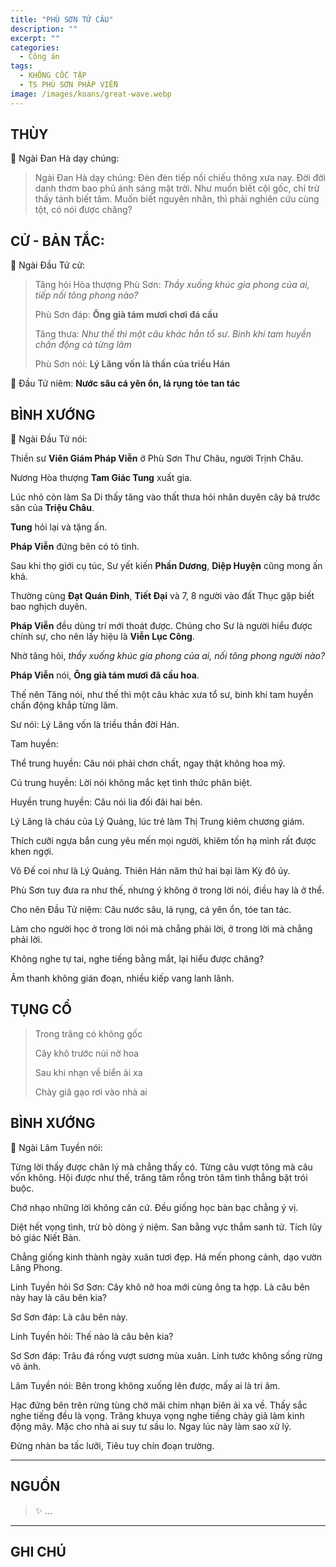 ```yaml
---
title: "PHÙ SƠN TỨ CÂU"
description: ""
excerpt: ""
categories:
  - Công án
tags:
  - KHÔNG CỐC TẬP
  - TS PHÙ SƠN PHÁP VIỄN
image: /images/koans/great-wave.webp
---
```


## THÙY

📢 Ngài Đan Hà dạy chúng:

> Ngài Đan Hà dạy chúng: Đèn đèn tiếp nối chiếu thông xưa nay. 
> Đời đời danh thơm bao phủ ánh sáng mặt trời. 
> Như muốn biết cội gốc, chỉ trừ thấy tánh biết tâm. 
> Muốn biết nguyên nhân, thì phải nghiên cứu cùng tột, có nói được chăng?

## CỬ - BẢN TẮC:

📢 Ngài Đầu Tử cử:

> Tăng hỏi Hòa thượng Phù Sơn: _Thầy xuống khúc gia phong của ai, tiếp nối tông phong nào?_
>
> Phù Sơn đáp: **Ông già tám mươi chơi đá cầu**
>
> Tăng thưa: _Như thế thì một câu khác hẳn tổ sư. Binh khí tam huyền chấn động cả từng lâm_
>
> Phù Sơn nói: **Lý Lăng vốn là thần của triều Hán**

📢  Đầu Tử niêm: **Nước sâu cá yên ổn, lá rụng tóe tan tác**

## BÌNH XƯỚNG

📢 Ngài Đầu Tử nói:

Thiền sư **Viên Giám Pháp Viễn** ở Phù Sơn Thư Châu, người Trịnh Châu. 

Nương Hòa thượng **Tam Giác Tung** xuất gia. 

Lúc nhỏ còn làm Sa Di thấy tăng vào thất thưa hỏi nhân duyên cây bá trước sân của **Triệu Châu**. 

**Tung** hỏi lại và tặng ấn.

**Pháp Viễn** đứng bên có tỏ tình. 

Sau khi thọ giới cụ túc, Sư yết kiến **Phần Dương**, **Diệp Huyện** cũng mong ấn khả. 

Thường cùng **Đạt Quán Đỉnh**, **Tiết Đại** và 7, 8 người vào đất Thục gặp biết bao nghịch duyên. 

**Pháp Viễn** đều dùng trí mới thoát được. Chúng cho Sư là người hiểu được chính sự, cho nên lấy hiệu là **Viễn Lục Công**.

Nhờ tăng hỏi, *thầy xuống khúc gia phong của ai, nối tông phong người nào?*

**Pháp Viễn** nói, **Ông già tám mươi đã cầu hoa**. 

Thế nên Tăng nói, như thế thì một câu khác xưa tổ sư, binh khí tam huyền chấn động khắp từng lâm.

Sư nói: Lý Lăng vốn là triều thần đời Hán.

Tam huyền:

Thể trung huyền: Câu nói phải chơn chất, ngay thật không hoa mỹ.

Cú trung huyền: Lời nói không mắc kẹt tình thức phân biệt.

Huyền trung huyền: Câu nói lia đối đãi hai bên.

Lý Lăng là cháu của Lý Quảng, lúc trẻ làm Thị Trung kiêm chương giám. 

Thích cưỡi ngựa bắn cung yêu mến mọi người, khiêm tốn hạ mình rất được khen ngợi. 

Võ Đế coi như là Lý Quảng. Thiên Hán năm thứ hai bại làm Kỳ đô úy. 

Phù Sơn tuy đưa ra như thế, nhưng ý không ở trong lời nói, điều hay là ở thể.

Cho nên Đầu Tử niệm: Câu nước sâu, lá rụng, cá yên ổn, tóe tan tác. 

Làm cho người học ở trong lời nói mà chẳng phải lời, ở trong lời mà chẳng phải lời. 

Không nghe tự tai, nghe tiếng bằng mắt, lại hiểu được chăng?

Âm thanh không gián đoạn, nhiều kiếp vang lanh lãnh.

## TỤNG CỔ

> Trong trăng có không gốc
> 
> Cây khô trước núi nở hoa
> 
> Sau khi nhạn về biển ải xa
> 
> Chày giã gạo rơi vào nhà ai

## BÌNH XƯỚNG

📢 Ngài Lâm Tuyền nói:

Từng lời thấy được chân lý mà chẳng thấy có. 
Từng câu vượt tông mà câu vốn không. 
Hội được như thế, trăng tâm rỗng tròn tâm tình thẳng bặt trói buộc.

Chớ nhạo những lời không căn cứ.
Đều giống học bàn bạc chẳng ý vị.

Diệt hết vọng tình, trừ bỏ dòng ý niệm. San bằng vực thẳm sanh tử. Tích lũy bỏ giác Niết Bàn.

Chẳng giống kinh thành ngày xuân tươi đẹp.
Há mến phong cảnh, dạo vườn Lăng Phong.

Linh Tuyền hỏi Sơ Sơn: Cây khô nở hoa mới cùng ông ta hợp. Là câu bên này hay là câu bên kia?

Sơ Sơn đáp: Là câu bên này.

Linh Tuyền hỏi: Thế nào là câu bên kia?

Sơ Sơn đáp:
Trâu đá rống vượt sương mùa xuân.
Linh tước không sống rừng vô ảnh.

Lâm Tuyền nói: Bên trong không xuống lên được, mấy ai là tri âm.

Hạc đứng bên trên rừng tùng chờ mãi chim nhạn biên ải xa về. Thấy sắc nghe tiếng đều là vọng. Trăng khuya vọng nghe tiếng chày giã làm kinh động mây. Mặc cho nhà ai suy tư sầu lo. Ngay lúc này làm sao xử lý.

Đừng nhàn ba tấc lưỡi,
Tiêu tuy chín đoạn trường.

<hr class="blog-rule" />

## NGUỒN

> ✨ ...

<hr class="blog-rule" />

## GHI CHÚ

[^1]: ⭐️ <a href="/masters/Fushan-Fayuan" target="_blank">🔗 TS PHÙ SƠN PHÁP VIỄN</a>
